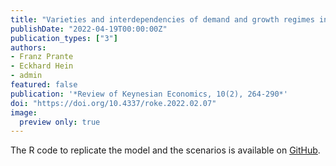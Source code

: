 ```yaml
---
title: "Varieties and interdependencies of demand and growth regimes in finance-dominated capitalism: a Post-Keynesian two-country stock–flow consistent simulation approach"
publishDate: "2022-04-19T00:00:00Z"
publication_types: ["3"]
authors:
- Franz Prante
- Eckhard Hein
- admin
featured: false
publication: '*Review of Keynesian Economics, 10(2), 264-290*'
doi: "https://doi.org/10.4337/roke.2022.02.07"
image: 
  preview only: true
---
```


The R code to replicate the model and the scenarios is available on [GitHub](https://github.com/Alessandro1984/Prante-Hein-Bramucci-ROKE-2022).
